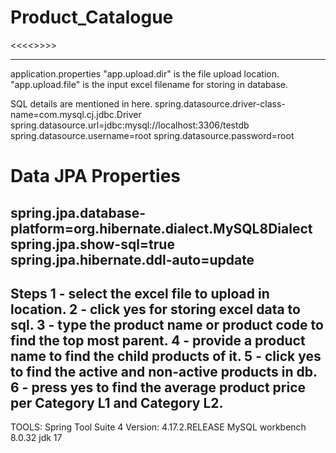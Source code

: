 # Product_Catalogue

<<<<<Product Catalogue Web Application>>>>>

-------------------------------------
application.properties
"app.upload.dir" is the file upload location.
"app.upload.file" is the input excel filename for storing in database.

SQL details are mentioned in here.
spring.datasource.driver-class-name=com.mysql.cj.jdbc.Driver
spring.datasource.url=jdbc:mysql://localhost:3306/testdb
spring.datasource.username=root
spring.datasource.password=root
# Data JPA Properties
spring.jpa.database-platform=org.hibernate.dialect.MySQL8Dialect
spring.jpa.show-sql=true
spring.jpa.hibernate.ddl-auto=update
---------------------------------------
Steps
1 - select the excel file to upload in location.
2 - click yes for storing excel data to sql.
3 - type the product name or product code to find the top most parent.
4 - provide a product name to find the child products of it.
5 - click yes to find the active and non-active products in db.
6 - press yes to find the average product price per Category L1 and Category L2.
---------------------------------------
TOOLS:
Spring Tool Suite 4 Version: 4.17.2.RELEASE
MySQL workbench 8.0.32
jdk 17
